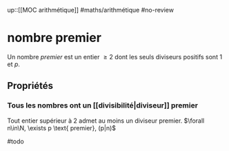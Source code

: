 up::[[MOC arithmétique]]
#maths/arithmétique #no-review 
# nombre premier

Un nombre _premier_ est un entier $\geq 2$ dont les seuls diviseurs positifs sont $1$ et $p$.

## Propriétés 

### Tous les nombres ont un [[divisibilité|diviseur]] premier
Tout entier supérieur à $2$ admet au moins un diviseur premier.
$\forall n\in\N, \exists p \text{ premier}, (p|n)$


#todo
